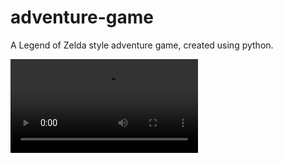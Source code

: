 # adventure-game
A Legend of Zelda style adventure game, created using python.

![Game Demonstration](https://github.com/dymux/adventure-game/blob/main/demo.mp4)
